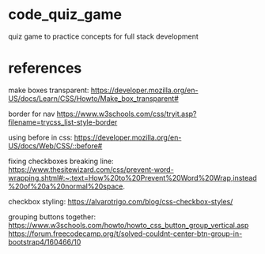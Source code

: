 # code_quiz_game
quiz game to practice concepts for full stack development


# references

make boxes transparent:
https://developer.mozilla.org/en-US/docs/Learn/CSS/Howto/Make_box_transparent#

border for nav
https://www.w3schools.com/css/tryit.asp?filename=trycss_list-style-border

using before in css:
https://developer.mozilla.org/en-US/docs/Web/CSS/::before#

fixing checkboxes breaking line:
https://www.thesitewizard.com/css/prevent-word-wrapping.shtml#:~:text=How%20to%20Prevent%20Word%20Wrap,instead%20of%20a%20normal%20space.

checkbox styling:
https://alvarotrigo.com/blog/css-checkbox-styles/

grouping buttons together:
https://www.w3schools.com/howto/howto_css_button_group_vertical.asp
https://forum.freecodecamp.org/t/solved-couldnt-center-btn-group-in-bootstrap4/160466/10